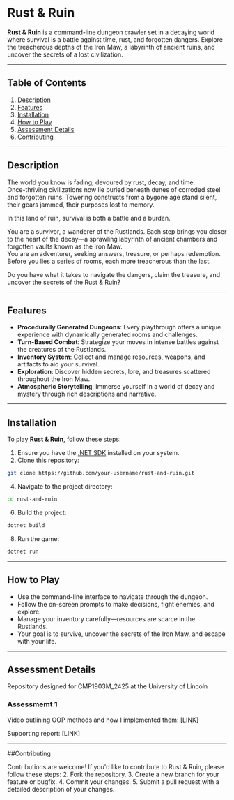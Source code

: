 # Rust & Ruin

**Rust & Ruin** is a command-line dungeon crawler set in a decaying world where survival is a battle against time, rust, and forgotten dangers. Explore the treacherous depths of the Iron Maw, a labyrinth of ancient ruins, and uncover the secrets of a lost civilization.

---

## Table of Contents
1. [Description](#description)  
2. [Features](#features)  
3. [Installation](#installation)  
4. [How to Play](#how-to-play)  
5. [Assessment Details](#assessment-details)  
6. [Contributing](#contributing)  

---

## Description

The world you know is fading, devoured by rust, decay, and time.  
Once-thriving civilizations now lie buried beneath dunes of corroded steel and forgotten ruins. Towering constructs from a bygone age stand silent, their gears jammed, their purposes lost to memory.

In this land of ruin, survival is both a battle and a burden.  

You are a survivor, a wanderer of the Rustlands. Each step brings you closer to the heart of the decay—a sprawling labyrinth of ancient chambers and forgotten vaults known as the Iron Maw.  
You are an adventurer, seeking answers, treasure, or perhaps redemption.  
Before you lies a series of rooms, each more treacherous than the last.  

Do you have what it takes to navigate the dangers, claim the treasure, and uncover the secrets of the Rust & Ruin?

---

## Features

- **Procedurally Generated Dungeons**: Every playthrough offers a unique experience with dynamically generated rooms and challenges.  
- **Turn-Based Combat**: Strategize your moves in intense battles against the creatures of the Rustlands.  
- **Inventory System**: Collect and manage resources, weapons, and artifacts to aid your survival.  
- **Exploration**: Discover hidden secrets, lore, and treasures scattered throughout the Iron Maw.  
- **Atmospheric Storytelling**: Immerse yourself in a world of decay and mystery through rich descriptions and narrative.  

---

## Installation

To play **Rust & Ruin**, follow these steps:

1. Ensure you have the [.NET SDK](https://dotnet.microsoft.com/download) installed on your system.  
2. Clone this repository:  
```bash
git clone https://github.com/your-username/rust-and-ruin.git
```
4. Navigate to the project directory:
```bash
cd rust-and-ruin
```
6. Build the project:
```bash
dotnet build
```
8. Run the game:
```bash
dotnet run
```

---

## How to Play

- Use the command-line interface to navigate through the dungeon.
- Follow the on-screen prompts to make decisions, fight enemies, and explore.
- Manage your inventory carefully—resources are scarce in the Rustlands.
- Your goal is to survive, uncover the secrets of the Iron Maw, and escape with your life.

---

## Assessment Details

Repository designed for CMP1903M_2425 at the University of Lincoln

### Assessmemt 1

Video outlining OOP methods and how I implemented them: [LINK]

Supporting report: [LINK]

---

##Contributing

Contributions are welcome! If you'd like to contribute to Rust & Ruin, please follow these steps:
2. Fork the repository.
3. Create a new branch for your feature or bugfix.
4. Commit your changes.
5. Submit a pull request with a detailed description of your changes.
